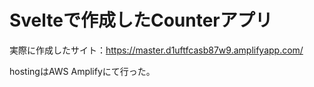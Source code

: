 # Svelteで作成したCounterアプリ

実際に作成したサイト：https://master.d1uftfcasb87w9.amplifyapp.com/

hostingはAWS Amplifyにて行った。

